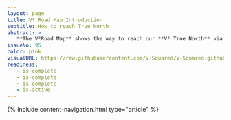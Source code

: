 ```yaml
---
layout: page
title: V² Road Map Introduction
subtitle: How to reach True North
abstract: >
   **The V²Road Map** shows the way to reach our **V² True North** via consecutive **Campaigns**. A campaign is a group of **Milestones** and lasts about 3 months while focusing all our efforts.
issueNo: 95
color: pink
visualURL: https://raw.githubusercontent.com/V-Squared/V-Squared.github.io/master/images/titles/road-map/road-map
readiness:
   - is-complete
   - is-complete
   - is-complete
   - is-active
---
```


{% include content-navigation.html type="article" %}

